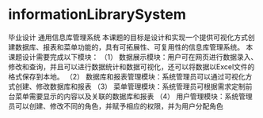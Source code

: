 # informationLibrarySystem
毕业设计
通用信息库管理系统
本课题的目标是设计和实现一个提供可视化方式创建数据库、报表和菜单功能的，具有可拓展性、可复用性的信息库管理系统。
本课题设计需要完成以下模块：
（1）	数据展示模块：用户可在网页进行数据录入、修改和查询，并且可以进行数据统计和数据可视化，还可以将数据以Excel文件的格式保存到本地。
（2）	数据库和报表管理模块：系统管理员可以通过可视化方式创建、修改数据库和报表
（3）	菜单管理模块：系统管理员可根据需求定制前台菜单需要显示的内容以及关联的数据库和报表
（4）	用户管理模块：系统管理员可以创建、修改不同的角色，并赋予相应的权限，并为用户分配角色
